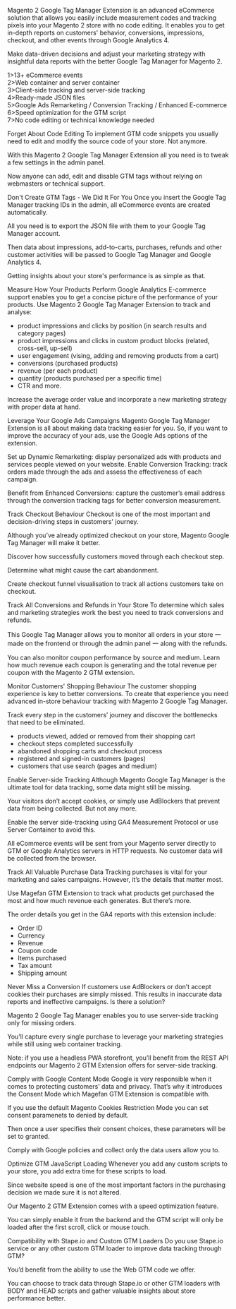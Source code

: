 Magento 2 Google Tag Manager Extension is an advanced eCommerce solution that allows you easily include measurement codes and tracking pixels into your Magento 2 store with no code editing. It enables you to get in-depth reports on customers' behavior, conversions, impressions, checkout, and other events through Google Analytics 4.

Make data-driven decisions and adjust your marketing strategy with insightful data reports with the better Google Tag Manager for Magento 2.

1>13+ eCommerce events<br/>
2>Web container and server container<br/>
3>Client-side tracking and server-side tracking<br/>
4>Ready-made JSON files<br/>
5>Google Ads Remarketing / Conversion Tracking / Enhanced E-commerce<br/>
6>Speed optimization for the GTM script<br/>
7>No code editing or technical knowledge needed<br/>

Forget About Code Editing
To implement GTM code snippets you usually need to edit and modify the source code of your store. Not anymore.

With this Magento 2 Google Tag Manager Extension all you need is to tweak a few settings in the admin panel.

Now anyone can add, edit and disable GTM tags without relying on webmasters or technical support.


Don't Create GTM Tags - We Did It For You
Once you insert the Google Tag Manager tracking IDs in the admin, all eCommerce events are created automatically.

All you need is to export the JSON file with them to your Google Tag Manager account.

Then data about impressions, add-to-carts, purchases, refunds and other customer activities will be passed to Google Tag Manager and Google Analytics 4.

Getting insights about your store's performance is as simple as that.

Measure How Your Products Perform
Google Analytics E-commerce support enables you to get a concise picture of the performance of your products. Use Magento 2 Google Tag Manager Extension to track and analyse:

- product impressions and clicks by position (in search results and category pages)<br/>
- product impressions and clicks in custom product blocks (related, cross-sell, up-sell)<br/>
- user engagement (vising, adding and removing products from a cart)<br/>
- conversions (purchased products)<br/>
- revenue (per each product)<br/>
- quantity (products purchased per a specific time)<br/>
- CTR and more.<br/>

Increase the average order value and incorporate a new marketing strategy with proper data at hand.

Leverage Your Google Ads Campaigns
Magento Google Tag Manager Extension is all about making data tracking easier for you. So, if you want to improve the accuracy of your ads, use the Google Ads options of the extension.

Set up Dynamic Remarketing: display personalized ads with products and services people viewed on your website.
Enable Conversion Tracking: track orders made through the ads and assess the effectiveness of each campaign.

Benefit from Enhanced Conversions: capture the customer’s email address through the conversion tracking tags for better conversion measurement.

Track Checkout Behaviour
Checkout is one of the most important and decision-driving steps in customers' journey.

Although you’ve already optimized checkout on your store, Magento Google Tag Manager will make it better.

Discover how successfully customers moved through each checkout step.

Determine what might cause the cart abandonment.

Create checkout funnel visualisation to track all actions customers take on checkout.

Track All Conversions and Refunds in Your Store
To determine which sales and marketing strategies work the best you need to track conversions and refunds.

This Google Tag Manager allows you to monitor all orders in your store 一 made on the frontend or through the admin panel 一 along with the refunds.

You can also monitor coupon performance by source and medium. Learn how much revenue each coupon is generating and the total revenue per coupon with the Magento 2 GTM extension.

Monitor Customers' Shopping Behaviour
The customer shopping experience is key to better conversions. To create that experience you need advanced in-store behaviour tracking with Magento 2 Google Tag Manager.

Track every step in the customers’ journey and discover the bottlenecks that need to be eliminated.

- products viewed, added or removed from their shopping cart<br/>
- checkout steps completed successfully<br/>
- abandoned shopping carts and checkout process<br/>
- registered and signed-in customers (pages)<br/>
- customers that use search (pages and medium)<br/>

Enable Server-side Tracking
Although Magento Google Tag Manager is the ultimate tool for data tracking, some data might still be missing.

Your visitors don’t accept cookies, or simply use AdBlockers that prevent data from being collected. But not any more.

Enable the server side-tracking using GA4 Measurement Protocol or use Server Container to avoid this.

All eCommerce events will be sent from your Magento server directly to GTM or Google Analytics servers in HTTP requests. No customer data will be collected from the browser.

Track All Valuable Purchase Data
Tracking purchases is vital for your marketing and sales campaigns. However, it’s the details that matter most.

Use Magefan GTM Extension to track what products get purchased the most and how much revenue each generates. But there’s more.

The order details you get in the GA4 reports with this extension include:

- Order ID<br/>
- Currency<br/>
- Revenue<br/>
- Coupon code<br/>
- Items purchased<br/>
- Tax amount<br/>
- Shipping amount<br/>

Never Miss a Conversion
If customers use AdBlockers or don’t accept cookies their purchases are simply missed. This results in inaccurate data reports and ineffective campaigns. Is there a solution?

Magento 2 Google Tag Manager enables you to use server-side tracking only for missing orders.

You’ll capture every single purchase to leverage your marketing strategies while still using web container tracking.

Note: if you use a headless PWA storefront, you’ll benefit from the REST API endpoints our Magento 2 GTM Extension offers for server-side tracking.

Comply with Google Content Mode
Google is very responsible when it comes to protecting customers’ data and privacy. That’s why it introduces the Consent Mode which Magefan GTM Extension is compatible with.

If you use the default Magento Cookies Restriction Mode you can set consent paramenets to denied by default.

Then once a user specifies their consent choices, these parameters will be set to granted.

Comply with Google policies and collect only the data users allow you to.

Optimize GTM JavaScript Loading
Whenever you add any custom scripts to your store, you add extra time for these scripts to load.

Since website speed is one of the most important factors in the purchasing decision we made sure it is not altered.

Our Magento 2 GTM Extension comes with a speed optimization feature.

You can simply enable it from the backend and the GTM script will only be loaded after the first scroll, click or mouse touch.

Compatibility with Stape.io and Custom GTM Loaders
Do you use Stape.io service or any other custom GTM loader to improve data tracking through GTM?

You’d benefit from the ability to use the Web GTM code we offer.

You can choose to track data through Stape.io or other GTM loaders with BODY and HEAD scripts and gather valuable insights about store performance better.

